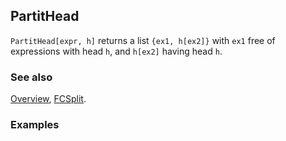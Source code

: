 ## PartitHead

`PartitHead[expr, h]` returns a list `{ex1, h[ex2]}` with `ex1` free of expressions with head `h`, and `h[ex2]` having head `h`.

### See also

[Overview](Extra/FeynCalc.md), [FCSplit](FCSplit.md).

### Examples